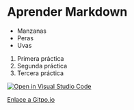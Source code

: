 # Aprender Markdown

* Manzanas
* Peras
* Uvas

1. Primera práctica
2. Segunda práctica
3. Tercera práctica

[![Open in Visual Studio Code](https://classroom.github.com/assets/open-in-vscode-f059dc9a6f8d3a56e377f745f24479a46679e63a5d9fe6f495e02850cd0d8118.svg)](https://classroom.github.com/online_ide?assignment_repo_id=5793149&assignment_repo_type=AssignmentRepo)

[Enlace a Gitpo.io](https://www.gitpod.io/#https://github.com/ULL-ESIT-DMSI-1920/markdown-Wololegend)